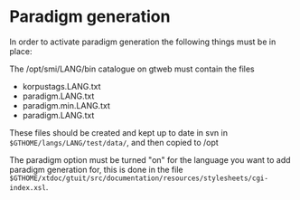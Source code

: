 # Paradigm generation



In order to activate paradigm generation the following things must be in place:


 The /opt/smi/LANG/bin catalogue on gtweb must contain the files
* korpustags.LANG.txt
* paradigm.LANG.txt
* paradigm.min.LANG.txt
* paradigm.LANG.txt


These files should be created and kept up to date in svn in 
`$GTHOME/langs/LANG/test/data/`, and then copied to /opt


The paradigm option must be turned "on" for the language you
want to add paradigm generation for, this is done in the file
`$GTHOME/xtdoc/gtuit/src/documentation/resources/stylesheets/cgi-index.xsl`.




